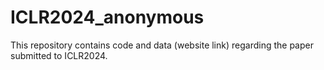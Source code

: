 # ICLR2024_anonymous
This repository contains code and data (website link) regarding the paper submitted to ICLR2024.

